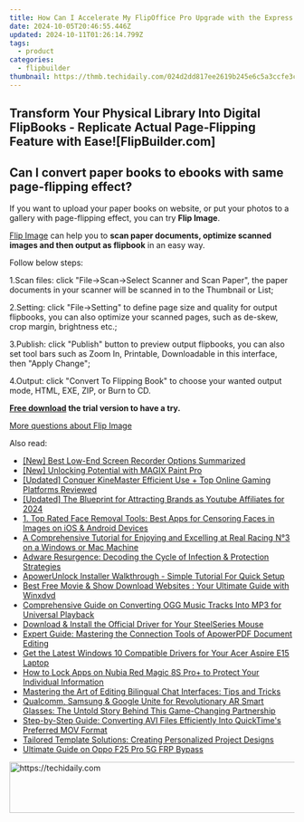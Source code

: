 ```yaml
---
title: How Can I Accelerate My FlipOffice Pro Upgrade with the Express Path at FlipBuilder.com?
date: 2024-10-05T20:46:55.446Z
updated: 2024-10-11T01:26:14.799Z
tags:
  - product
categories:
  - flipbuilder
thumbnail: https://thmb.techidaily.com/024d2dd817ee2619b245e6c5a3ccfe3c6aa8b0c6c91657315d09ce45d229f3c2.jpg
---
```


## Transform Your Physical Library Into Digital FlipBooks - Replicate Actual Page-Flipping Feature with Ease![FlipBuilder.com]

## Can I convert paper books to ebooks with same page-flipping effect?

If you want to upload your paper books on website, or put your photos to a gallery with page-flipping effect, you can try **Flip Image**. 

[Flip Image](https://tools.techidaily.com/flipbuilder/products/) can help you to **scan paper documents, optimize scanned images and then output as flipbook** in an easy way.

Follow below steps:

1.Scan files: click "File->Scan->Select Scanner and Scan Paper", the paper documents in your scanner will be scanned in to the Thumbnail or List;

2.Setting: click "File->Setting" to define page size and quality for output flipbooks, you can also optimize your scanned pages, such as de-skew, crop margin, brightness etc.;

3.Publish: click "Publish" button to preview output flipbooks, you can also set tool bars such as Zoom In, Printable, Downloadable in this interface, then "Apply Change";

4.Output: click "Convert To Flipping Book" to choose your wanted output mode, HTML, EXE, ZIP, or Burn to CD.

**[Free download](https://tools.techidaily.com/flipbuilder/products/) the trial version to have a try.** 

[More questions about Flip Image](https://tools.techidaily.com/flipbuilder/products/)

<ins class="adsbygoogle"
     style="display:block"
     data-ad-format="autorelaxed"
     data-ad-client="ca-pub-7571918770474297"
     data-ad-slot="1223367746"></ins>

<ins class="adsbygoogle"
     style="display:block"
     data-ad-client="ca-pub-7571918770474297"
     data-ad-slot="8358498916"
     data-ad-format="auto"
     data-full-width-responsive="true"></ins>

<span class="atpl-alsoreadstyle">Also read:</span>
<div><ul>
<li><a href="https://screen-mirroring-recording.techidaily.com/new-best-low-end-screen-recorder-options-summarized/"><u>[New] Best Low-End Screen Recorder Options Summarized</u></a></li>
<li><a href="https://fox-cloud.techidaily.com/new-unlocking-potential-with-magix-paint-pro/"><u>[New] Unlocking Potential with MAGIX Paint Pro</u></a></li>
<li><a href="https://fox-info.techidaily.com/updated-conquer-kinemaster-efficient-use-plus-top-online-gaming-platforms-reviewed/"><u>[Updated] Conquer KineMaster Efficient Use + Top Online Gaming Platforms Reviewed</u></a></li>
<li><a href="https://fox-hovers.techidaily.com/updated-the-blueprint-for-attracting-brands-as-youtube-affiliates-for-2024/"><u>[Updated] The Blueprint for Attracting Brands as Youtube Affiliates for 2024</u></a></li>
<li><a href="https://fox-ssl.techidaily.com/1-top-rated-face-removal-tools-best-apps-for-censoring-faces-in-images-on-ios-and-android-devices/"><u>1. Top Rated Face Removal Tools: Best Apps for Censoring Faces in Images on iOS & Android Devices</u></a></li>
<li><a href="https://fox-ssl.techidaily.com/a-comprehensive-tutorial-for-enjoying-and-excelling-at-real-racing-n3-on-a-windows-or-mac-machine/"><u>A Comprehensive Tutorial for Enjoying and Excelling at Real Racing N°3 on a Windows or Mac Machine</u></a></li>
<li><a href="https://fox-ssl.techidaily.com/adware-resurgence-decoding-the-cycle-of-infection-and-protection-strategies/"><u>Adware Resurgence: Decoding the Cycle of Infection & Protection Strategies</u></a></li>
<li><a href="https://fox-ssl.techidaily.com/apowerunlock-installer-walkthrough-simple-tutorial-for-quick-setup/"><u>ApowerUnlock Installer Walkthrough - Simple Tutorial For Quick Setup</u></a></li>
<li><a href="https://blog-min.techidaily.com/best-free-movie-and-show-download-websites-your-ultimate-guide-with-winxdvd/"><u>Best Free Movie & Show Download Websites : Your Ultimate Guide with Winxdvd</u></a></li>
<li><a href="https://fox-ssl.techidaily.com/comprehensive-guide-on-converting-ogg-music-tracks-into-mp3-for-universal-playback/"><u>Comprehensive Guide on Converting OGG Music Tracks Into MP3 for Universal Playback</u></a></li>
<li><a href="https://hardware-help.techidaily.com/download-and-install-the-official-driver-for-your-steelseries-mouse/"><u>Download & Install the Official Driver for Your SteelSeries Mouse</u></a></li>
<li><a href="https://fox-ssl.techidaily.com/expert-guide-mastering-the-connection-tools-of-apowerpdf-document-editing/"><u>Expert Guide: Mastering the Connection Tools of ApowerPDF Document Editing</u></a></li>
<li><a href="https://win-dash.techidaily.com/get-the-latest-windows-10-compatible-drivers-for-your-acer-aspire-e15-laptop/"><u>Get the Latest Windows 10 Compatible Drivers for Your Acer Aspire E15 Laptop</u></a></li>
<li><a href="https://easy-unlock-android.techidaily.com/how-to-lock-apps-on-nubia-red-magic-8s-proplus-to-protect-your-individual-information-by-drfone-android/"><u>How to Lock Apps on Nubia Red Magic 8S Pro+ to Protect Your Individual Information</u></a></li>
<li><a href="https://fox-ssl.techidaily.com/mastering-the-art-of-editing-bilingual-chat-interfaces-tips-and-tricks/"><u>Mastering the Art of Editing Bilingual Chat Interfaces: Tips and Tricks</u></a></li>
<li><a href="https://tech-renaissance.techidaily.com/qualcomm-samsung-and-google-unite-for-revolutionary-ar-smart-glasses-the-untold-story-behind-this-game-changing-partnership/"><u>Qualcomm, Samsung & Google Unite for Revolutionary AR Smart Glasses: The Untold Story Behind This Game-Changing Partnership</u></a></li>
<li><a href="https://fox-ssl.techidaily.com/step-by-step-guide-converting-avi-files-efficiently-into-quicktimes-preferred-mov-format/"><u>Step-by-Step Guide: Converting AVI Files Efficiently Into QuickTime's Preferred MOV Format</u></a></li>
<li><a href="https://fox-ssl.techidaily.com/tailored-template-solutions-creating-personalized-project-designs/"><u>Tailored Template Solutions: Creating Personalized Project Designs</u></a></li>
<li><a href="https://android-frp.techidaily.com/ultimate-guide-on-oppo-f25-pro-5g-frp-bypass-by-drfone-android/"><u>Ultimate Guide on Oppo F25 Pro 5G FRP Bypass</u></a></li>
</ul></div>

<!-- affiliate ads begin -->
<a href="https://ephamedtechinc.pxf.io/c/5597632/2126492/26400" target="_top" id="2126492">
  <img src="//a.impactradius-go.com/display-ad/26400-2126492" border="0" alt="https://techidaily.com" width="640" height="90"/>
</a>
<img height="0" width="0" src="https://ephamedtechinc.pxf.io/i/5597632/2126492/26400" style="position:absolute;visibility:hidden;" border="0" />
<!-- affiliate ads end -->

